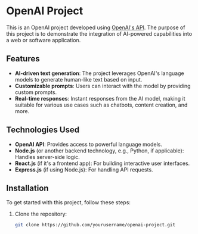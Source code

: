 # OpenAI Project

This is an OpenAI project developed using [OpenAI's API](https://beta.openai.com/). The purpose of this project is to demonstrate the integration of AI-powered capabilities into a web or software application.

## Features

- **AI-driven text generation**: The project leverages OpenAI's language models to generate human-like text based on input.
- **Customizable prompts**: Users can interact with the model by providing custom prompts.
- **Real-time responses**: Instant responses from the AI model, making it suitable for various use cases such as chatbots, content creation, and more.

## Technologies Used

- **OpenAI API**: Provides access to powerful language models.
- **Node.js** (or another backend technology, e.g., Python, if applicable): Handles server-side logic.
- **React.js** (if it's a frontend app): For building interactive user interfaces.
- **Express.js** (if using Node.js): For handling API requests.

## Installation

To get started with this project, follow these steps:

1. Clone the repository:
   ```bash
   git clone https://github.com/yourusername/openai-project.git
